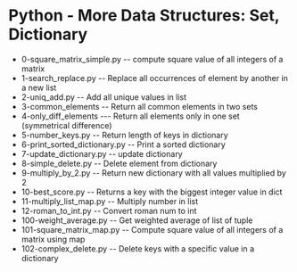 # Python - More Data Structures: Set, Dictionary
- 0-square_matrix_simple.py -- compute square value of all integers of a matrix
- 1-search_replace.py -- Replace all occurrences of element by another in a new list
- 2-uniq_add.py -- Add all unique values in list
- 3-common_elements -- Return all common elements in two sets
- 4-only_diff_elements --- Return all elements only in one set (symmetrical difference)
- 5-number_keys.py -- Return length of keys in dictionary
- 6-print_sorted_dictionary.py -- Print a sorted dictionary
- 7-update_dictionary.py -- update dictionary 
- 8-simple_delete.py -- Delete element from dictionary
- 9-multiply_by_2.py -- Return new dictionary with all values multiplied by 2
- 10-best_score.py -- Returns a key with the biggest integer value in dict
- 11-multiply_list_map.py -- Multiply number in list
- 12-roman_to_int.py -- Convert roman num to int
- 100-weight_average.py -- Get weighted average of list of tuple
- 101-square_matrix_map.py -- Compute square value of all integers of a matrix using map
- 102-complex_delete.py -- Delete keys with a specific value in a dictionary
